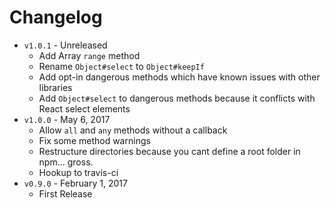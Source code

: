 # Changelog

- `v1.0.1` - Unreleased
  * Add Array `range` method
  * Rename `Object#select` to `Object#keepIf`
  * Add opt-in dangerous methods which have known issues with other libraries
  * Add `Object#select` to dangerous methods because it conflicts with React select elements
- `v1.0.0` - May 6, 2017
  * Allow `all` and `any` methods without a callback
  * Fix some method warnings
  * Restructure directories because you cant define a root folder in npm... gross.
  * Hookup to travis-ci
- `v0.9.0` - February 1, 2017
  * First Release
